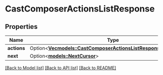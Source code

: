 # CastComposerActionsListResponse

## Properties

Name | Type | Description | Notes
------------ | ------------- | ------------- | -------------
**actions** | Option<[**Vec<models::CastComposerActionsListResponseActionsInner>**](CastComposerActionsListResponse_actions_inner.md)> |  | [optional]
**next** | Option<[**models::NextCursor**](NextCursor.md)> |  | [optional]

[[Back to Model list]](../README.md#documentation-for-models) [[Back to API list]](../README.md#documentation-for-api-endpoints) [[Back to README]](../README.md)


